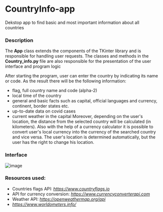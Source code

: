 # CountryInfo-app
Dekstop app to find basic and most important information about all countries


### Description
The **App** class extends the components of the TKinter library and is responsible for handling user requests.
The classes and methods in the **Country_info.py** file are also responsible for the presentation of the user interface and program logic

After starting the program, user can enter the country by indicating its name or code. As the result there will be the following information:
- flag, full country name and code (alpha-2)
- local time of the country
- general and basic facts such as capital, official languages and currency, continent, border states etc.
- up-to-date data on covid cases
- current weather in the capital
Moreover, depending on the user's location, the distance from the selected country will be calculated (in kilometers). Also with the help of a currency calculator it is possible to convert user's local currency into the currency of the searched country and vice versa.
The user's location is determined automatically, but the user has the right to change his location.


### Interface
![image](https://user-images.githubusercontent.com/48454522/176184648-87f7f67e-986f-47a0-9f51-92fae8969b17.png)


### Resources used:
- Countries flags API: *https://www.countryflags.io*
- API for currency conversion: *https://www.currencyconverterapi.com*
- Weather API: *https://openweathermap.org/api*
- *https://www.worldometers.info/*
